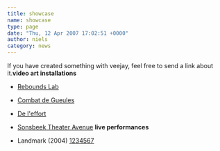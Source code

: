 ```yaml
---
title: showcase
name: showcase
type: page
date: "Thu, 12 Apr 2007 17:02:51 +0000"
author: niels
category: news
---
```

If you have created something with veejay, feel free to send a link about it.**video art installations**

* [Rebounds Lab][0]
* [Combat de Gueules][1]
* [De l'effort][2]
* [Sonsbeek Theater Avenue][3]
**live performances**

* Landmark (2004) [1][4][2][5][3][6][4][7][5][8][6][9][7][10]

[0]: http://veejay.sourceforge.net/middle-event-5dec.html
[1]: http://www.david-o.net/wordpress/2006/05/combat-de-gueules-groupe-ergot/
[2]: http://www.david-o.net/wordpress/2004/12/de-leffort/
[3]: http://www.larsmaaktkunst.nl/index.php?option=com_content&amp;task=view&amp;id=14&amp;Itemid=29
[4]: http://www.piksel.no/piksel04/piksel_vidblog/saturday_06/veejay_perf_01.avi
[5]: http://www.piksel.no/piksel04/piksel_vidblog/saturday_06/veejay_perf_02.avi
[6]: http://www.piksel.no/piksel04/piksel_vidblog/saturday_06/hansa_veejaying.avi
[7]: http://www.piksel.no/piksel04/piksel_vidblog/saturday_06/vj-ing.avi
[8]: http://www.piksel.no/piksel04/piksel_vidblog/tuesday_02/veejay_1.avi
[9]: http://www.piksel.no/piksel04/piksel_vidblog/tuesday_02/veejay_2.avi
[10]: http://www.piksel.no/piksel04/piksel_vidblog/tuesday_02/veejay_3.avi